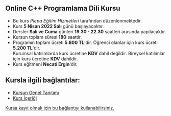 ## Online C++ Programlama Dili Kursu

+ Bu kurs _Plepa Eğitim Hizmetleri_ tarafından düzenlenmektedir.
+ Kurs __5 Nisan 2022 Salı__ günü başlayacaktır.
+ Dersler __Salı ve Cuma__ günleri __19.30 - 22.30__ saatleri arasında yapılacaktır.
+ Kursun toplam süresi __180__ saattir.
+ Programın toplam ücreti **5.800 TL**'dir. Öğrenci olanlar için kurs ücreti **5.200 TL**'dir. <br>
Kurumsal katılımlarda kurs ücretine **KDV** dahil değildir. Bireysel katılımlar için kurs ücretine **KDV** dahildir.
+ Kurs eğitmeni **Necati Ergin**'dir.


## Kursla ilgili bağlantılar:
+ [Kursun Genel Tanıtımı](https://github.com/necatiergin/Online-C-Programlama-Dili-Kursu/blob/master/kursun_tanitimi.md)
+ [Kurs İçeriği](https://github.com/necatiergin/kurs_programlari/blob/main/c_programlama_dili.md)

[Kursa kayıt olmak için bu bağlantıyı kullanabilirsiniz.](https://zoom.us/meeting/register/tJEsf-iuqTIjE9ckSeBOvc3uVjUVyW15s9AG)
